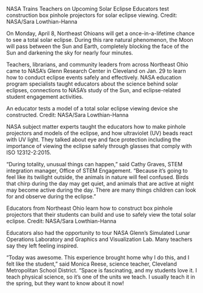 NASA Trains Teachers on Upcoming Solar Eclipse 
 Educators test construction box pinhole projectors for solar eclipse viewing. Credit: NASA/Sara Lowthian-Hanna

On Monday, April 8, Northeast Ohioans will get a once-in-a-lifetime chance to see a total solar eclipse. During this rare natural phenomenon, the Moon will pass between the Sun and Earth, completely blocking the face of the Sun and darkening the sky for nearly four minutes.

Teachers, librarians, and community leaders from across Northeast Ohio came to NASA’s Glenn Research Center in Cleveland on Jan. 29 to learn how to conduct eclipse events safely and effectively. NASA education program specialists taught educators about the science behind solar eclipses, connections to NASA’s study of the Sun, and eclipse-related student engagement activities.

An educator tests a model of a total solar eclipse viewing device she constructed. Credit: NASA/Sara Lowthian-Hanna

NASA subject matter experts taught the educators how to make pinhole projectors and models of the eclipse, and how ultraviolet (UV) beads react with UV light. They talked about eye and face protection including the importance of viewing the eclipse safely through glasses that comply with ISO 12312-2:2015.

“During totality, unusual things can happen,” said Cathy Graves, STEM integration manager, Office of STEM Engagement. “Because it’s going to feel like its twilight outside, the animals in nature will feel confused. Birds that chirp during the day may get quiet, and animals that are active at night may become active during the day. There are many things children can look for and observe during the eclipse.”

Educators from Northeast Ohio learn how to construct box pinhole projectors that their students can build and use to safely view the total solar eclipse. Credit: NASA/Sara Lowthian-Hanna

Educators also had the opportunity to tour NASA Glenn’s Simulated Lunar Operations Laboratory and Graphics and Visualization Lab. Many teachers say they left feeling inspired.

“Today was awesome. This experience brought home why I do this, and I felt like the student,” said Monica Reese, science teacher, Cleveland Metropolitan School District. “Space is fascinating, and my students love it. I teach physical science, so it’s one of the units we teach. I usually teach it in the spring, but they want to know about it now!